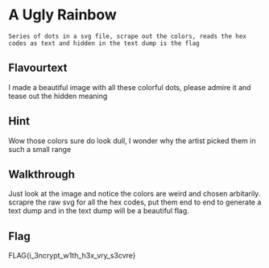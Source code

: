 # A Ugly Rainbow
```  
Series of dots in a svg file, scrape out the colors, reads the hex codes as text and hidden in the text dump is the flag
```  
## Flavourtext
I made a beautiful image with all these colorful dots, please admire it and tease out the hidden meaning

## Hint
Wow those colors sure do look dull, I wonder why the artist picked them in such a small range  

## Walkthrough
Just look at the image and notice the colors are weird and chosen arbitarily.   
scrapre the raw svg for all the hex codes, put them end to end to generate a text dump and in the text dump will be a beautiful flag.  

## Flag
FLAG{i_3ncrypt_w1th_h3x_vry_s3cvre}
